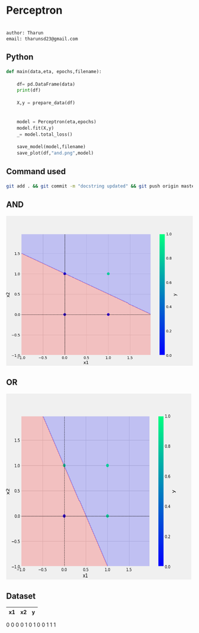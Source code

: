 # Perceptron
```

author: Tharun
email: tharunsd23@gmail.com

```
## Python
``` Python
def main(data,eta, epochs,filename):

    df= pd.DataFrame(data)
    print(df)

    X,y = prepare_data(df)
   

    model = Perceptron(eta,epochs)
    model.fit(X,y)
    _= model.total_loss()

    save_model(model,filename)
    save_plot(df,"and.png",model)
```
## Command used
```bash
git add . && git commit -m "docstring updated" && git push origin master
```
## AND  
![sample Image](plots/and.png)
## OR
<img src="plots/or.png" alt="or.png" width="500" height="500">


## Dataset
x1 | x2 | y
-|-|-
0 0 0
0 1 0
1 0 0 
1 1 1